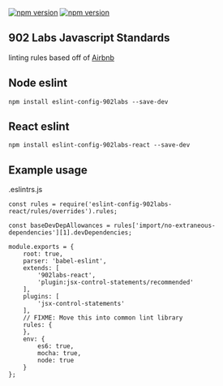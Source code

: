 [![npm version](https://badge.fury.io/js/eslint-config-902labs.svg)](https://badge.fury.io/js/eslint-config-902labs)
[![npm version](https://badge.fury.io/js/eslint-config-902labs-react.svg)](https://badge.fury.io/js/eslint-config-902labs-react)

## 902 Labs Javascript Standards

linting rules based off of [Airbnb](https://www.npmjs.com/package/eslint-config-airbnb-base)

## Node eslint

`npm install eslint-config-902labs --save-dev`

## React eslint

`npm install eslint-config-902labs-react --save-dev`

## Example usage

.eslintrs.js

```
const rules = require('eslint-config-902labs-react/rules/overrides').rules;

const baseDevDepAllowances = rules['import/no-extraneous-dependencies'][1].devDependencies;

module.exports = {
	root: true,
	parser: 'babel-eslint',
	extends: [
		'902labs-react',
		'plugin:jsx-control-statements/recommended'
	],
	plugins: [
		'jsx-control-statements'
	],
	// FIXME: Move this into common lint library
	rules: {
	},
	env: {
		es6: true,
		mocha: true,
		node: true
	}
};
```
